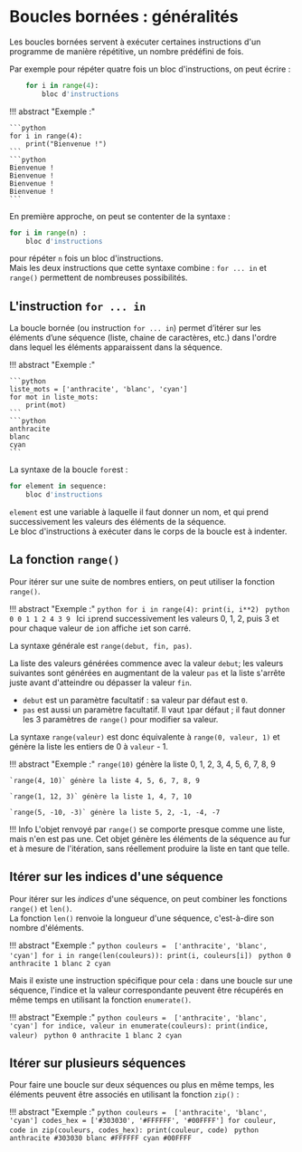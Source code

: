 # Boucles bornées : généralités
Les boucles bornées servent à exécuter certaines instructions d'un programme de manière répétitive, un nombre prédéfini de fois.

Par exemple pour répéter quatre fois un bloc d'instructions, on peut écrire :

``` python
    for i in range(4):
        bloc d'instructions
```

!!! abstract "Exemple :"

	```python
	for i in range(4):
        print("Bienvenue !")
	```
	```python
	Bienvenue !
	Bienvenue !
	Bienvenue !
	Bienvenue !
	```

En première approche, on peut se contenter de la syntaxe :   
```python
for i in range(n) :
    bloc d'instructions
```
pour  répéter `n` fois un bloc d'instructions.  
Mais les deux instructions que cette syntaxe combine : `for ... in` et `range()` permettent de nombreuses possibilités.


## L'instruction `for ... in`
La boucle bornée (ou instruction `for ... in`)  permet d’itérer sur les éléments d’une séquence (liste, chaine de caractères, etc.) dans l'ordre dans lequel les éléments apparaissent dans la séquence.   

!!! abstract "Exemple :"

	```python
	liste_mots = ['anthracite', 'blanc', 'cyan']
	for mot in liste_mots:
    	print(mot)
	```
	```python
	anthracite
	blanc
	cyan
	```
La syntaxe de la boucle `for`est :

```python
for element in sequence:
    bloc d'instructions
```
`element` est une variable à laquelle il faut donner un nom, et qui prend successivement les valeurs des éléments de la séquence.   
Le bloc d'instructions à exécuter dans le corps de la boucle est à indenter.

## La fonction `range()`
Pour itérer sur une suite de nombres entiers, on peut utiliser la fonction  `range()`.

!!! abstract "Exemple :"
	```python
	for i in range(4):
 	   print(i, i**2)
	```
	```python
	0 0
	1 1
	2 4
	3 9
	```
	Ici `i`prend successivement les valeurs 0, 1, 2, puis 3 et pour chaque valeur de `i`on affiche `i`et son carré.



La syntaxe générale est `range(debut, fin, pas)`.  

La liste des valeurs générées commence avec la valeur `debut`;  les valeurs suivantes sont générées en augmentant de la valeur `pas` et la liste s'arrête  juste avant d'atteindre ou dépasser la valeur `fin`.

- `debut` est un paramètre facultatif : sa valeur par défaut est `0`.  
- `pas` est aussi un paramètre facultatif. Il vaut `1`par défaut ; il faut donner les 3 paramètres de `range()` pour modifier sa valeur.    

La syntaxe `range(valeur)` est donc équivalente à `range(0, valeur, 1)` et génère la liste les entiers de 0 à `valeur` - 1.


!!! abstract "Exemple :"
    `range(10)` génère la liste 0, 1, 2, 3, 4, 5, 6, 7, 8, 9  

    `range(4, 10)` génère la liste 4, 5, 6, 7, 8, 9  

    `range(1, 12, 3)` génère la liste 1, 4, 7, 10

    `range(5, -10, -3)` génère la liste 5, 2, -1, -4, -7


!!! Info
    L'objet renvoyé par `range()` se comporte presque comme une liste, mais n'en est pas une. Cet objet génère les éléments de la séquence au fur et à mesure de l'itération, sans réellement produire la liste en tant que telle.


## Itérer sur les indices d'une séquence
Pour itérer sur les *indices* d'une séquence, on peut combiner les fonctions `range()` et `len()`.  
La fonction `len()` renvoie la longueur d'une séquence, c'est-à-dire son nombre d'éléments.

!!! abstract "Exemple :"
	```python
	couleurs =  ['anthracite', 'blanc', 'cyan']
	for i in range(len(couleurs)):
	   print(i, couleurs[i])
	```
	```python
	0 anthracite
	1 blanc
	2 cyan
	```

Mais il existe une instruction spécifique pour cela : dans une boucle sur une séquence, l'indice et la valeur correspondante peuvent être récupérés en même temps en utilisant la fonction `enumerate()`.

!!! abstract "Exemple :"
	```python
	couleurs =  ['anthracite', 'blanc', 'cyan']
	for indice, valeur in enumerate(couleurs):
	    print(indice, valeur)
	```
	```python
	0 anthracite
	1 blanc
	2 cyan
	```

## Itérer sur plusieurs séquences
Pour faire une boucle sur deux séquences ou plus en même temps, les éléments peuvent être associés en utilisant la fonction `zip()` :

!!! abstract "Exemple :"
	```python
	couleurs =  ['anthracite', 'blanc', 'cyan']
	codes_hex = ['#303030', '#FFFFFF', '#00FFFF']
	for couleur, code in zip(couleurs, codes_hex):
	    print(couleur, code)
	```
	```python
	anthracite #303030
	blanc #FFFFFF
	cyan #00FFFF
	```
